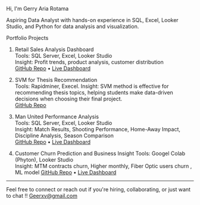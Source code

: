 Hi, I'm Gerry Aria Rotama

Aspiring Data Analyst with hands-on experience in SQL, Excel, Looker Studio, and Python for data analysis and visualization.

Portfolio Projects

1. Retail Sales Analysis Dashboard  
   Tools: SQL Server, Excel, Looker Studio  
   Insight: Profit trends, product analysis, customer distribution  
   [GitHub Repo](https://github.com/gryartma/retail-sales-analysis-dashboard) • [Live Dashboard](https://lookerstudio.google.com/reporting/42d155b7-b0ac-4be8-badf-de3492cd4130)

2. SVM for Thesis Recommendation  
   Tools: Rapidminer, Execel.
   Insight: SVM method is effective for recommending thesis topics, helping students make data-driven decisions when choosing their final project.  
   [GitHub Repo](https://github.com/gryartma/final-project-recommendation)

3. Man United Performance Analysis  
   Tools: SQL Server, Excel, Looker Studio  
   Insight: Match Results, Shooting Performance, Home-Away Impact, Discipline Analysis, Season Comparison  
   [GitHub Repo](https://github.com/gryartma/Manutd_Analysis_Project) • [Live Dashboard](https://lookerstudio.google.com/reporting/78a92ec7-5512-41d7-877e-8326820e0575)

4. Customer Churn Prediction and Business Insight
   Tools: Googel Colab (Phyton), Looker Studio  
   Insight: MTM contracts churn, Higher monthly, Fiber Optic users churn , ML model 
   [GitHub Repo](https://github.com/gryartma/Prediksi-Customer-Churn-Visualisasi-Bisnis) • [Live Dashboard](https://lookerstudio.google.com/reporting/947596eb-92f1-4de2-9da1-d20a3710f006/page/6MRQF/edit)

  
   
---

Feel free to connect or reach out if you're hiring, collaborating, or just want to chat !!
Geerxv@gmail.com
